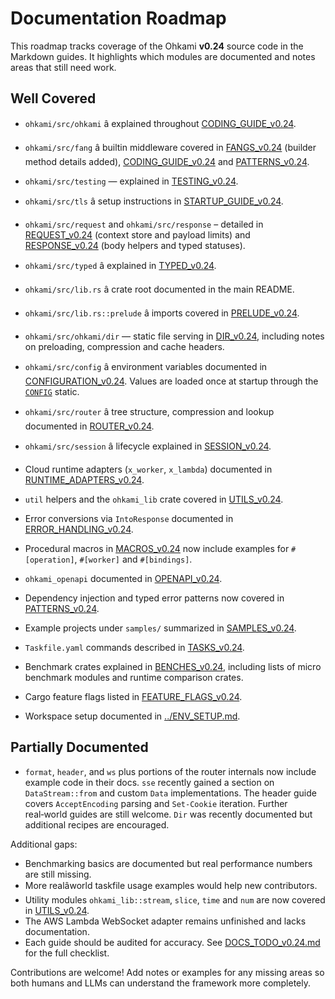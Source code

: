 # Documentation Roadmap

This roadmap tracks coverage of the Ohkami **v0.24** source code in the Markdown guides.
It highlights which modules are documented and notes areas that still need work.

## Well Covered

- `ohkami/src/ohkami` â explained throughout [CODING_GUIDE_v0.24](CODING_GUIDE_v0.24.md).
- `ohkami/src/fang` â builtin middleware covered in
  [FANGS_v0.24](FANGS_v0.24.md) (builder method details added),
  [CODING_GUIDE_v0.24](CODING_GUIDE_v0.24.md) and
  [PATTERNS_v0.24](PATTERNS_v0.24.md).
- `ohkami/src/testing` — explained in [TESTING_v0.24](TESTING_v0.24.md).
- `ohkami/src/tls` â setup instructions in [STARTUP_GUIDE_v0.24](STARTUP_GUIDE_v0.24.md).
- `ohkami/src/request` and `ohkami/src/response` – detailed in
  [REQUEST_v0.24](REQUEST_v0.24.md) (context store and payload limits) and
  [RESPONSE_v0.24](RESPONSE_v0.24.md) (body helpers and typed statuses).
- `ohkami/src/typed` â explained in [TYPED_v0.24](TYPED_v0.24.md).
- `ohkami/src/lib.rs` â crate root documented in the main README.
- `ohkami/src/lib.rs::prelude` â imports covered in [PRELUDE_v0.24](PRELUDE_v0.24.md).
- `ohkami/src/ohkami/dir` — static file serving in [DIR_v0.24](DIR_v0.24.md),
 including notes on preloading, compression and cache headers.
- `ohkami/src/config` â environment variables documented in
  [CONFIGURATION_v0.24](CONFIGURATION_v0.24.md). Values are loaded once at
  startup through the [`CONFIG`](../ohkami-0.24/ohkami/src/config.rs) static.
- `ohkami/src/router` â tree structure, compression and lookup documented in
  [ROUTER_v0.24](ROUTER_v0.24.md).

- `ohkami/src/session` â lifecycle explained in [SESSION_v0.24](SESSION_v0.24.md).
- Cloud runtime adapters (`x_worker`, `x_lambda`) documented in
  [RUNTIME_ADAPTERS_v0.24](RUNTIME_ADAPTERS_v0.24.md).
- `util` helpers and the `ohkami_lib` crate covered in [UTILS_v0.24](UTILS_v0.24.md).
- Error conversions via `IntoResponse` documented in
  [ERROR_HANDLING_v0.24](ERROR_HANDLING_v0.24.md).
- Procedural macros in [MACROS_v0.24](MACROS_v0.24.md) now include examples for
  `#[operation]`, `#[worker]` and `#[bindings]`.
- `ohkami_openapi` documented in [OPENAPI_v0.24](OPENAPI_v0.24.md).
- Dependency injection and typed error patterns now covered in
  [PATTERNS_v0.24](PATTERNS_v0.24.md).
- Example projects under `samples/` summarized in [SAMPLES_v0.24](SAMPLES_v0.24.md).
- `Taskfile.yaml` commands described in [TASKS_v0.24](TASKS_v0.24.md).
- Benchmark crates explained in [BENCHES_v0.24](BENCHES_v0.24.md), including lists
  of micro benchmark modules and runtime comparison crates.
- Cargo feature flags listed in [FEATURE_FLAGS_v0.24](FEATURE_FLAGS_v0.24.md).
- Workspace setup documented in [../ENV_SETUP.md](../ENV_SETUP.md).

## Partially Documented
- `format`, `header`, and `ws` plus portions of the router internals now
include example code in their docs. `sse` recently gained a section on
`DataStream::from` and custom `Data` implementations.
The header guide covers `AcceptEncoding` parsing and `Set-Cookie`
iteration. Further real‑world guides are still welcome. `Dir` was recently
documented but additional recipes are encouraged.

Additional gaps:

- Benchmarking basics are documented but real performance numbers are still
  missing.
- More realâworld taskfile usage examples would help new contributors.
- Utility modules `ohkami_lib::stream`, `slice`, `time` and `num` are now covered
  in [UTILS_v0.24](UTILS_v0.24.md).
- The AWS Lambda WebSocket adapter remains unfinished and lacks documentation.
- Each guide should be audited for accuracy. See
  [DOCS_TODO_v0.24.md](DOCS_TODO_v0.24.md) for the full checklist.

Contributions are welcome! Add notes or examples for any missing areas so both
humans and LLMs can understand the framework more completely.
